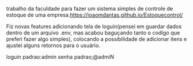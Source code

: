trabalho da faculdade para fazer um sistema simples de controle de estoque de uma empresa.https://joaomdantas.github.io/Estoquecontrol/


Fiz novas features adicionando tela de loguin(pensei em guardar dados dentro de um arquivo .env, mas acabou baguçando tanto o codígo que preferi fazer algo simples), colocando a possibilidade de adicionar itens e ajustei alguns retornos para o usuário.

loguin padrao:admin 
senha padrao;@admiN
